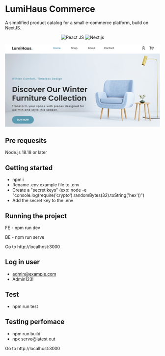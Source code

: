 # LumiHaus Commerce

A simplified product catalog for a small e-commerce platform, build on NextJS.

<p align="center">
  <img src="https://reactnative.dev/img/header_logo.svg" alt="React JS" width="60"/>
  <img src="https://notes.webutvikling.org/images/nextjs.png" alt="Next.js" width="80"/>
</p>

![screen](https://github.com/Rolando-Barbella/lumiHaus/blob/main/public/images/e-commerce.png)


## Pre requesits

Node.js 18.18 or later

## Getting started

- npm i
- Rename .env.example file to .env
- Create a "secret keys" (exp: node -e "console.log(require('crypto').randomBytes(32).toString('hex'))")
- Add the secret key to the .env

## Running the project

FE - npm run dev

BE - npm run serve

Go to http://localhost:3000

## Log in user

- admin@example.com
- Admin123!

## Test
- npm run test

## Testing perfomace

- npm run build
- npx serve@latest out

Go to http://localhost:3000

